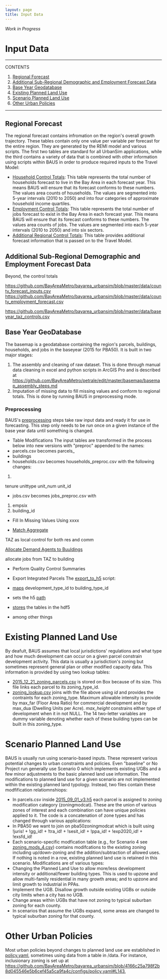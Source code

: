 ```yaml
---
layout: page
title: Input Data
---
```


*Work in Progress*

# Input Data

---
CONTENTS

1. [Regional Forecast](#regional-forecast)
2. [Additional Sub-Regional Demographic and Employment Forecast Data](#additional-aub-regional-demographic-and-employment-forecast-data)
3. [Base Year Geodatabase](#base-year-geodatabase) 
4. [Existing Planned Land Use](#existing-planned-land-use)
5. [Scenario Planned Land Use](#scenario-planned-land-use)
6. [Other Urban Policies](#other-urban-policies)

---
## Regional Forecast
The regional forecast contains infromation on the region's overall growth trajectory. These tables contain only one value per variable per forecast for the entire region. They are generated by the REMI model and various scripts. The first two tables are standard for all UrbanSim applications, while the third contains a variety of data that is combined with other information using scripts within BAUS in order to produce required inputs to the Travel Model:

* [Household Control Totals](https://github.com/BayAreaMetro/bayarea_urbansim/blob/master/data/household_controls.csv): This table represents the total number of households forecast to live in the Bay Area in each forecast year. This means BAUS will ensure that its forecast conforms to these numbers. The values area counts of households. The values are segmented into 5-year intervals (2010 to 2050) and into four categories of approximate household income quartiles. 
* [Employment Control Totals](https://github.com/BayAreaMetro/bayarea_urbansim/blob/master/data/employment_controls.csv): This table represents the total number of jobs forecast to exist in the Bay Area in each forecast year. This means BAUS will ensure that its forecast conforms to these numbers. The values area counts of jobs. The values are segmented into each 5-year intervals (2010 to 2050) and into six sectors.
* [Additional Regional Control Totals](https://github.com/BayAreaMetro/bayarea_urbansim/blob/master/data/regional_controls.csv): This table provides additional forecast information that is passed on to the Travel Model.

## Additional Sub-Regional Demographic and Employment Forecast Data
Beyond, the control totals

https://github.com/BayAreaMetro/bayarea_urbansim/blob/master/data/county_forecast_inputs.csv
https://github.com/BayAreaMetro/bayarea_urbansim/blob/master/data/county_employment_forecast.csv

https://github.com/BayAreaMetro/bayarea_urbansim/blob/master/data/baseyear_taz_controls.csv

## Base Year GeoDatabase
The basemap is a geodatabase containing the region's parcels, buildings, households, and jobs in the baseyear (2015 for PBA50). It is built in two major stages:
1. The assembly and cleaning of raw dataset. This is done through manual data cleaning in excel and python scripts in ArcGIS Pro and is described at https://github.com/BayAreaMetro/petrale/edit/master/basemap/basemap_assembly_steps.md
2. Imputation of missing data to fill missing values and conform to regional totals. This is done by running BAUS in preprocessing mode.

### Preprocessing
BAUS's [preprocessing](https://github.com/BayAreaMetro/bayarea_urbansim/blob/master/baus/preprocessing.py) steps take raw input data and ready it for use in forecasting. This step only needs to be run once on a given instance of the base year data until something is changed. 


* Table Modifications
The input tables are transformed in the process below into new versions with "preproc" appended to the names:
* parcels.csv becomes parcels_
* buildings
* households.csv becomes households_preproc.csv with the following changes:
1. 

tenure
unittype
unit_num
unit_id
* jobs.csv becomes jobs_preproc.csv with 
1. empsix 
2. building_id



* Fill In Missing Values Using xxxx







* [Match Aggregate]((https://github.com/MetropolitanTransportationCommission/bayarea_urbansim/blob/master/data_regeneration/match_aggregate.py))

TAZ as local control for both res and comm

 [Allocate Demand Agents to Buuldings](https://github.com/MetropolitanTransportationCommission/bayarea_urbansim/blob/master/data_regeneration/demand_agent_allocation.py)

allocate jobs from TAZ to building




* Perform Quality Control Summaries

* Export Integrated Parcels
The [export_to_h5](https://github.com/MetropolitanTransportationCommission/bayarea_urbansim/blob/master/data_regeneration/export_to_h5.py) script:

* [maps](https://github.com/MetropolitanTransportationCommission/bayarea_urbansim/blob/master/data_regeneration/export_to_h5.py#L15-L31) development_type_id to building_type_id

* sets the h5 [path](https://github.com/MetropolitanTransportationCommission/bayarea_urbansim/blob/master/data_regeneration/export_to_h5.py#L13)

* [stores](https://github.com/MetropolitanTransportationCommission/bayarea_urbansim/blob/master/data_regeneration/export_to_h5.py#L60-L67) the tables in the hdf5

* among other things 



# Existing Planned Land Use
By deafult, BAUS assumes that local jurisdictions' regulations and what type and how much development can occur on a given parcel constrain development activity. This data is usually a jurisdiction's zoning but sometimes represent general plan or other modified capacity data. This information is provided by using two lookup tables:
* [2015_12_21_zoning_parcels.csv](https://mtcdrive.box.com/s/ir65mdbytf2lpjx8i41j7lpxqm4r1ujm) is stored on Box because of its size. This file links each parcel to its zoning_type_id.
* [zoning_lookup.csv](https://github.com/BayAreaMetro/bayarea_urbansim/blob/master/data/zoning_lookup.csv) joins with the file above using _id_ and provides the contraints for each zoning_type. Maximum allowable intensity is provide by max_far (Floor Area Ratio) for commercial development and by max_dua (Dwelling Units per Acre). _max_height_ constrains either type of development when it in not NULL. The 14 two-letter variables are dummy variable denoting whether each of these building types can be built in this zoning_type.

# Scenario Planned Land Use
BAUS is usually run using scenario-based inputs. These represent various potential changes to urban constraints and policies. Even "baseline" or No Project run generally use Scenario 0 which implements existing UGBs and a few minor adjustments to the basic planned land use information. The modifications to planned land use for a given scenario are not implemented within the existing planned land typology. Instead, two files contain these modfification relatiomnshiops:
* In parcels.csv inside [2015_09_01_v3.h5](https://mtcdrive.box.com/s/bo4u2dd6ed7k5bpwl2gnfc36lrxop791) each parcel is assigned to zoning modification category (zoningmodcat). These are the union of various zones of interest and each combination can have unique policies applied to it. The code is a concatenation of zone types and has changed through various applications:
 * In PBA50 we want to join on pba50zoningmodcat which is built using !juris! + !gg_id! + !tra_id! + !sesit_id! + !ppa_id! + !exp2020_id! + !exsfd_id!
* Each scenario-specific modfication table (e.g., for Scenario 4 see [zoning_mods_4.csv](https://github.com/BayAreaMetro/bayarea_urbansim/blob/master/data/zoning_mods_4.csv)) contains modifcations to the existing zoning including up/down-zoning and the addition/subtraction of allowed uses. If nothing is noted in a row, existing planned land use is retained in this scenario. Modifications are of various types:
* Changing the Planned Land Use to allow more/less development intensity or additional/fewer building types. This is used to upzone and allow multi-family residential in many growth areas; and to upzone and limit growth to industrial in PPAs.
* Implement the UGB. Disallow growth outside existing UGBs or outside city limits when a city has no UGB.
* Change areas within UGBs that have not zoning to typical suburban zoning for each county.
* In scenarios that assume the UGBs expand, some areas are changed to typical suburban zoning for that county.





# Other Urban Policies
Most urban policies beyond changes to planned land use are established in [policy.yaml](https://github.com/BayAreaMetro/bayarea_urbansim/blob/master/configs/policy.yaml), sometimes using data from a table in /data. For instance, inclusionary zoning is set up at https://github.com/BayAreaMetro/bayarea_urbansim/blob/4166c25a798f2b8d045546e5b6cef45a5ca9fa4c/configs/policy.yaml#L143,
